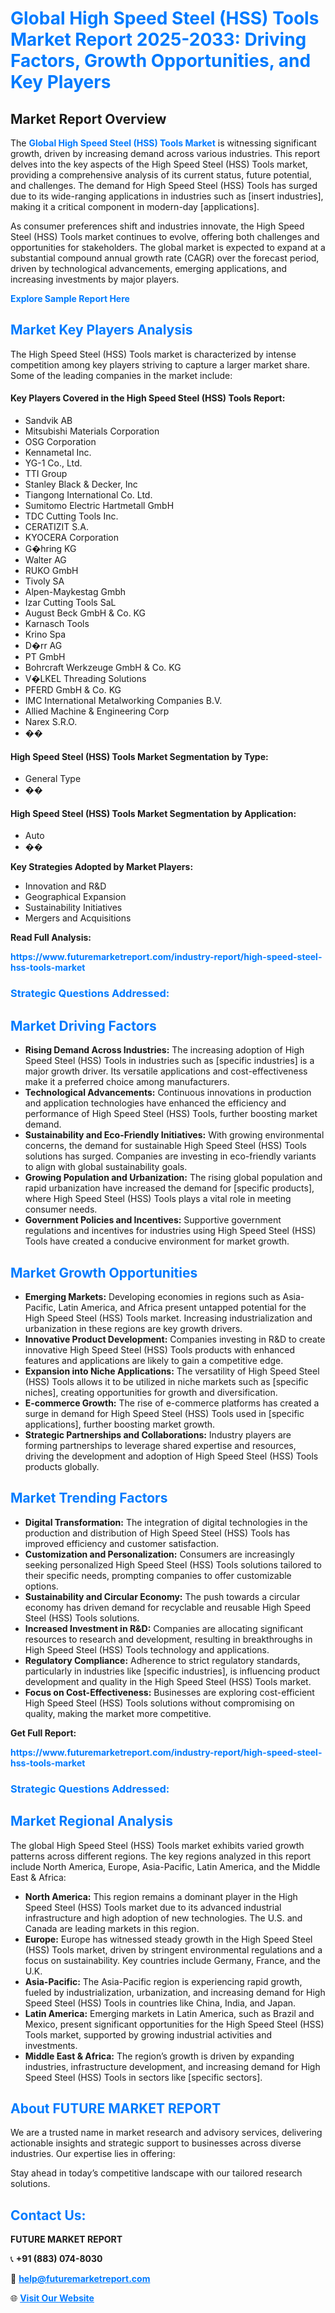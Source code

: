 <h1 style="color: #007BFF;">Global High Speed Steel (HSS) Tools Market Report 2025-2033: Driving Factors, Growth Opportunities, and Key Players</h1>

<section id="overview">
<h2>Market Report Overview</h2>
<p>The <a href="https://www.futuremarketreport.com/industry-report/high-speed-steel-hss-tools-market" style="color: #007BFF; text-decoration: none;"><strong>Global High Speed Steel (HSS) Tools Market</strong></a> is witnessing significant growth, driven by increasing demand across various industries. This report delves into the key aspects of the High Speed Steel (HSS) Tools market, providing a comprehensive analysis of its current status, future potential, and challenges. The demand for High Speed Steel (HSS) Tools has surged due to its wide-ranging applications in industries such as [insert industries], making it a critical component in modern-day [applications].</p>
<p>As consumer preferences shift and industries innovate, the High Speed Steel (HSS) Tools market continues to evolve, offering both challenges and opportunities for stakeholders. The global market is expected to expand at a substantial compound annual growth rate (CAGR) over the forecast period, driven by technological advancements, emerging applications, and increasing investments by major players.</p>
</section>

<section id="overview">
<p><a href="https://www.futuremarketreport.com/request-sample/reportId=117834" style="color: #007BFF; text-decoration: none;"><strong>Explore Sample Report Here</strong></a></p>
</section>

<section id="key-players">
<h2 style="color: #007BFF;">Market Key Players Analysis</h2>
<p>The High Speed Steel (HSS) Tools market is characterized by intense competition among key players striving to capture a larger market share. Some of the leading companies in the market include:</p>
<h4>Key Players Covered in the High Speed Steel (HSS) Tools Report:</h4>
<ul><li>Sandvik AB</li><li>Mitsubishi Materials Corporation</li><li>OSG Corporation</li><li>Kennametal Inc.</li><li>YG-1 Co., Ltd.</li><li>TTI Group</li><li>Stanley Black &amp; Decker, Inc</li><li>Tiangong International Co. Ltd.</li><li>Sumitomo Electric Hartmetall GmbH</li><li>TDC Cutting Tools Inc.</li><li>CERATIZIT S.A.</li><li>KYOCERA Corporation</li><li>G�hring KG</li><li>Walter AG</li><li>RUKO GmbH</li><li>Tivoly SA</li><li>Alpen-Maykestag Gmbh</li><li>Izar Cutting Tools SaL</li><li>August Beck GmbH &amp; Co. KG</li><li>Karnasch Tools</li><li>Krino Spa</li><li>D�rr AG</li><li>PT GmbH</li><li>Bohrcraft Werkzeuge GmbH &amp; Co. KG</li><li>V�LKEL Threading Solutions</li><li>PFERD GmbH &amp; Co. KG</li><li>IMC International Metalworking Companies B.V.</li><li>Allied Machine &amp; Engineering Corp</li><li>Narex S.R.O.</li><li>��</li></ul>
<h4>High Speed Steel (HSS) Tools Market Segmentation by Type:</h4>
<ul><li>General Type</li><li>��</li></ul>

<h4>High Speed Steel (HSS) Tools Market Segmentation by Application:</h4>
<ul><li>Auto</li><li>��</li></ul>
<p><strong>Key Strategies Adopted by Market Players:</strong></p>
<ul>
<li>Innovation and R&D</li>
<li>Geographical Expansion</li>
<li>Sustainability Initiatives</li>
<li>Mergers and Acquisitions</li>
</ul>
</section>

<section>
<p><strong>Read Full Analysis: </strong></p><a href="https://www.futuremarketreport.com/industry-report/high-speed-steel-hss-tools-market" style="color: #007BFF; text-decoration: none;"><strong>https://www.futuremarketreport.com/industry-report/high-speed-steel-hss-tools-market</strong></a>
<h3 style="color: #007BFF;">Strategic Questions Addressed:</h3>
</section>

<section id="driving-factors">
<h2 style="color: #007BFF;">Market Driving Factors</h2>
<ul>
<li><strong>Rising Demand Across Industries:</strong> The increasing adoption of High Speed Steel (HSS) Tools in industries such as [specific industries] is a major growth driver. Its versatile applications and cost-effectiveness make it a preferred choice among manufacturers.</li>
<li><strong>Technological Advancements:</strong> Continuous innovations in production and application technologies have enhanced the efficiency and performance of High Speed Steel (HSS) Tools, further boosting market demand.</li>
<li><strong>Sustainability and Eco-Friendly Initiatives:</strong> With growing environmental concerns, the demand for sustainable High Speed Steel (HSS) Tools solutions has surged. Companies are investing in eco-friendly variants to align with global sustainability goals.</li>
<li><strong>Growing Population and Urbanization:</strong> The rising global population and rapid urbanization have increased the demand for [specific products], where High Speed Steel (HSS) Tools plays a vital role in meeting consumer needs.</li>
<li><strong>Government Policies and Incentives:</strong> Supportive government regulations and incentives for industries using High Speed Steel (HSS) Tools have created a conducive environment for market growth.</li>
</ul>
</section>

<section id="growth-opportunities">
<h2 style="color: #007BFF;">Market Growth Opportunities</h2>
<ul>
<li><strong>Emerging Markets:</strong> Developing economies in regions such as Asia-Pacific, Latin America, and Africa present untapped potential for the High Speed Steel (HSS) Tools market. Increasing industrialization and urbanization in these regions are key growth drivers.</li>
<li><strong>Innovative Product Development:</strong> Companies investing in R&D to create innovative High Speed Steel (HSS) Tools products with enhanced features and applications are likely to gain a competitive edge.</li>
<li><strong>Expansion into Niche Applications:</strong> The versatility of High Speed Steel (HSS) Tools allows it to be utilized in niche markets such as [specific niches], creating opportunities for growth and diversification.</li>
<li><strong>E-commerce Growth:</strong> The rise of e-commerce platforms has created a surge in demand for High Speed Steel (HSS) Tools used in [specific applications], further boosting market growth.</li>
<li><strong>Strategic Partnerships and Collaborations:</strong> Industry players are forming partnerships to leverage shared expertise and resources, driving the development and adoption of High Speed Steel (HSS) Tools products globally.</li>
</ul>
</section>

<section id="trending-factors">
<h2 style="color: #007BFF;">Market Trending Factors</h2>
<ul>
<li><strong>Digital Transformation:</strong> The integration of digital technologies in the production and distribution of High Speed Steel (HSS) Tools has improved efficiency and customer satisfaction.</li>
<li><strong>Customization and Personalization:</strong> Consumers are increasingly seeking personalized High Speed Steel (HSS) Tools solutions tailored to their specific needs, prompting companies to offer customizable options.</li>
<li><strong>Sustainability and Circular Economy:</strong> The push towards a circular economy has driven demand for recyclable and reusable High Speed Steel (HSS) Tools solutions.</li>
<li><strong>Increased Investment in R&D:</strong> Companies are allocating significant resources to research and development, resulting in breakthroughs in High Speed Steel (HSS) Tools technology and applications.</li>
<li><strong>Regulatory Compliance:</strong> Adherence to strict regulatory standards, particularly in industries like [specific industries], is influencing product development and quality in the High Speed Steel (HSS) Tools market.</li>
<li><strong>Focus on Cost-Effectiveness:</strong> Businesses are exploring cost-efficient High Speed Steel (HSS) Tools solutions without compromising on quality, making the market more competitive.</li>
</ul>
</section>

<section>
<p><strong>Get Full Report: </strong></p><a href="https://www.futuremarketreport.com/industry-report/high-speed-steel-hss-tools-market" style="color: #007BFF; text-decoration: none;"><strong>https://www.futuremarketreport.com/industry-report/high-speed-steel-hss-tools-market</strong></a>
<h3 style="color: #007BFF;">Strategic Questions Addressed:</h3>
</section>


<section id="regional-analysis">
<h2 style="color: #007BFF;">Market Regional Analysis</h2>
<p>The global High Speed Steel (HSS) Tools market exhibits varied growth patterns across different regions. The key regions analyzed in this report include North America, Europe, Asia-Pacific, Latin America, and the Middle East & Africa:</p>
<ul>
<li><strong>North America:</strong> This region remains a dominant player in the High Speed Steel (HSS) Tools market due to its advanced industrial infrastructure and high adoption of new technologies. The U.S. and Canada are leading markets in this region.</li>
<li><strong>Europe:</strong> Europe has witnessed steady growth in the High Speed Steel (HSS) Tools market, driven by stringent environmental regulations and a focus on sustainability. Key countries include Germany, France, and the U.K.</li>
<li><strong>Asia-Pacific:</strong> The Asia-Pacific region is experiencing rapid growth, fueled by industrialization, urbanization, and increasing demand for High Speed Steel (HSS) Tools in countries like China, India, and Japan.</li>
<li><strong>Latin America:</strong> Emerging markets in Latin America, such as Brazil and Mexico, present significant opportunities for the High Speed Steel (HSS) Tools market, supported by growing industrial activities and investments.</li>
<li><strong>Middle East & Africa:</strong> The region’s growth is driven by expanding industries, infrastructure development, and increasing demand for High Speed Steel (HSS) Tools in sectors like [specific sectors].</li>
</ul>
</section>

<footer>
<h2 style="color: #007BFF;">About FUTURE MARKET REPORT</h2>
<p>We are a trusted name in market research and advisory services, delivering actionable insights and strategic support to businesses across diverse industries. Our expertise lies in offering:</p>

<p>Stay ahead in today’s competitive landscape with our tailored research solutions.</p>

<h2 style="color: #007BFF;">Contact Us:</h2>
<p><strong>FUTURE MARKET REPORT</strong></p>
<p>📞 <strong>+91 (883) 074-8030</strong></p>
<p>📧 <strong><a href="mailto:help@futuremarketreport.com" style="color: #007BFF;">help@futuremarketreport.com</a></strong></p>
<p>🌐 <strong><a href="https://www.futuremarketreport.com/" style="color: #007BFF;">Visit Our Website</a></strong></p>
</footer>